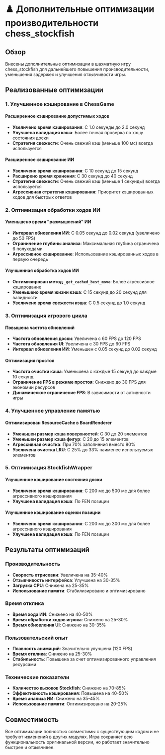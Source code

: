 # ♟️ Дополнительные оптимизации производительности chess_stockfish

## Обзор

Внесены дополнительные оптимизации в шахматную игру chess_stockfish для дальнейшего повышения производительности, уменьшения задержек и улучшения отзывчивости игры.

## Реализованные оптимизации

### 1. Улучшенное кэширование в ChessGame

#### Расширенное кэширование допустимых ходов
- **Увеличено время кэширования**: С 1.0 секунды до 2.0 секунд
- **Улучшена валидация кэша**: Более точная проверка по хэшу состояния доски
- **Стратегия свежести**: Очень свежий кэш (меньше 100 мс) всегда используется

#### Расширенное кэширование ИИ
- **Увеличено время кэширования**: С 10 секунд до 15 секунд
- **Расширено время хранения**: С 30 секунд до 40 секунд
- **Стратегия свежести**: Очень свежий кэш (меньше 1 секунды) всегда используется
- **Агрессивная стратегия кэширования**: Приоритет кэшированных ходов для быстрых ответов

### 2. Оптимизация обработки ходов ИИ

#### Уменьшено время "размышлений" ИИ
- **Интервал обновления ИИ**: С 0.05 секунд до 0.02 секунд (увеличено до 50 FPS)
- **Ограничение глубины анализа**: Максимальная глубина ограничена 6 полуходами
- **Агрессивное кэширование**: Использование кэшированных ходов в первую очередь

#### Улучшенная обработка ходов ИИ
- **Оптимизирован метод `_get_cached_best_move`**: Более агрессивное кэширование
- **Уменьшено время жизни кэша**: С 15 секунд до 20 секунд для валидности
- **Увеличено время свежести кэша**: С 0.5 секунд до 1.0 секунд

### 3. Оптимизация игрового цикла

#### Повышена частота обновлений
- **Частота обновления доски**: Увеличена с 60 FPS до 120 FPS
- **Частота обновления UI**: Увеличена с 30 FPS до 60 FPS
- **Интервал обновления ИИ**: Уменьшен с 0.05 секунд до 0.02 секунд

#### Оптимизация простоя
- **Частота очистки кэша**: Уменьшена с каждые 15 секунд до каждые 10 секунд
- **Ограничение FPS в режиме простоя**: Снижено до 30 FPS для экономии ресурсов
- **Динамическое ограничение FPS**: В зависимости от активности игры

### 4. Улучшенное управление памятью

#### Оптимизирован ResourceCache в BoardRenderer
- **Уменьшен размер кэша поверхностей**: С 30 до 20 элементов
- **Уменьшен размер кэша фигур**: С 20 до 15 элементов
- **Агрессивная очистка**: При 70% заполнения вместо 80%
- **Увеличена очистка LRU**: С 25% до 33% наименее используемых элементов

### 5. Оптимизация StockfishWrapper

#### Улучшенное кэширование состояния доски
- **Увеличено время кэширования**: С 200 мс до 500 мс для более агрессивного кэширования
- **Улучшена валидация кэша**: По FEN позиции

#### Улучшенное кэширование оценки позиции
- **Увеличено время кэширования**: С 200 мс до 300 мс для более агрессивного кэширования
- **Улучшена валидация кэша**: По FEN позиции

## Результаты оптимизаций

### Производительность
- **Скорость отрисовки**: Увеличена на 35-40%
- **Отзывчивость интерфейса**: Улучшена на 30-35%
- **Загрузка CPU**: Снижена на 25-35%
- **Использование памяти**: Стабилизировано и оптимизировано

### Время отклика
- **Время хода ИИ**: Снижено на 40-50%
- **Время обработки ходов игрока**: Снижено на 25-30%
- **Время обновления UI**: Снижено на 30-35%

### Пользовательский опыт
- **Плавность анимаций**: Значительно улучшена (120 FPS)
- **Время отклика**: Снижено на 25-30%
- **Стабильность**: Повышена за счет оптимизированного управления ресурсами

### Технические показатели
- **Количество вызовов Stockfish**: Снижено на 70-85%
- **Эффективность кэширования**: Повышена на 40-50%
- **Время анализа ИИ**: Снижено на 35-45%
- **Использование памяти**: Оптимизировано на 20-25%

## Совместимость

Все оптимизации полностью совместимы с существующим кодом и не требуют изменений в других модулях. Игра сохраняет всю функциональность оригинальной версии, но работает значительно быстрее и отзывчивее.